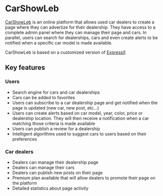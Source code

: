 # CarShowLeb
[CarShowLeb](http://carshowleb.joeyhelou.com) is an online platform that allows used car dealers to create a page where they can advertize for their dealership. They have access to a complete admin panel where they can manage their page and cars.
In parallel, users can search for dealerships, cars and even create alerts to be notified when a specific car model is made available.

CarShowLeb is based on a customized version of [Expressif](http://expressif.org).

## Key features

### Users

* Search engine for cars and car dealerships
* Cars can be added to favorites
* Users can subscribe to a car dealership page and get notified when the page is updated (new car, new post, etc...)
* Users can create alerts based on car model, year, color, price or dealership location. They will then receive a notification when a car matching those criteria is made available
* Users can publish a review for a dealership
* Intelligent algorithms used to suggest cars to users based on their preferences

### Car dealers

* Dealers can manage their dealership page
* Dealers can manage their cars
* Dealers can publish new posts on their page
* Premium plan available that will allow dealers to promote their page on the platform
* Detailed statistics about page activity
